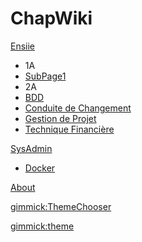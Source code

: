 # ChapWiki

[Ensiie]()

* 1A
* [SubPage1](subpage/page1.md)
* 2A
* [BDD](Ensiie/2A/BDD.md)
* [Conduite de Changement](Ensiie/2A/ConduiteChangement.md)
* [Gestion de Projet](Ensiie/2A/Gestion-Changement.md)
* [Technique Financière](Ensiie/2A/TechFi.md)

[SysAdmin]()

* [Docker](Sysadmin/Docker)

[About](About.md)

<!-- show a theme chooser in the menu bar -->
[gimmick:ThemeChooser](Theme)

<!-- set a default theme -->
<!-- [gimmick:theme (inverse: false)](bootstrap) -->
[gimmick:theme](cyborg)

<!-- show a fork me on github ribbon -->
<!-- [gimmick:forkmeongithub](http://github.com/Dynalon/mdwiki-seed/) -->